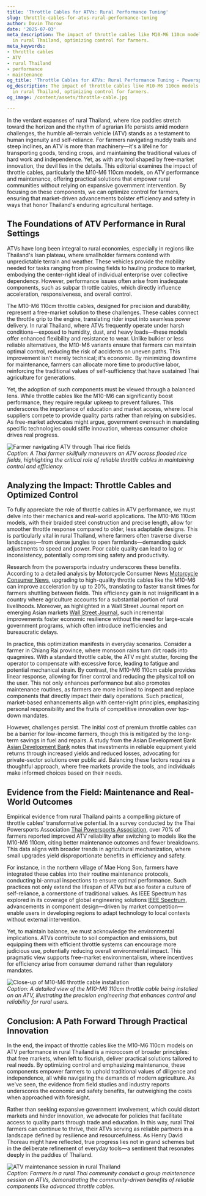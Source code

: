 ```yaml
---
title: 'Throttle Cables for ATVs: Rural Performance Tuning'
slug: throttle-cables-for-atvs-rural-performance-tuning
author: Davin Thorow
date: '2025-07-03'
meta_description: The impact of throttle cables like M10-M6 110cm models on ATV performance
  in rural Thailand, optimizing control for farmers.
meta_keywords:
- throttle cables
- ATV
- rural Thailand
- performance
- maintenance
og_title: 'Throttle Cables for ATVs: Rural Performance Tuning - Powersport A'
og_description: The impact of throttle cables like M10-M6 110cm models on ATV performance
  in rural Thailand, optimizing control for farmers.
og_image: /content/assets/throttle-cable.jpg

---
```

<!--# Enhancing ATV Performance in Rural Thailand: The Practical Role of Throttle Cables -->
In the verdant expanses of rural Thailand, where rice paddies stretch toward the horizon and the rhythm of agrarian life persists amid modern challenges, the humble all-terrain vehicle (ATV) stands as a testament to human ingenuity and self-reliance. For farmers navigating muddy trails and steep inclines, an ATV is more than machinery—it's a lifeline for transporting goods, tending crops, and maintaining the traditional values of hard work and independence. Yet, as with any tool shaped by free-market innovation, the devil lies in the details. This editorial examines the impact of throttle cables, particularly the M10-M6 110cm models, on ATV performance and maintenance, offering practical solutions that empower rural communities without relying on expansive government intervention. By focusing on these components, we can optimize control for farmers, ensuring that market-driven advancements bolster efficiency and safety in ways that honor Thailand's enduring agricultural heritage.

## The Foundations of ATV Performance in Rural Settings

ATVs have long been integral to rural economies, especially in regions like Thailand's Isan plateau, where smallholder farmers contend with unpredictable terrain and weather. These vehicles provide the mobility needed for tasks ranging from plowing fields to hauling produce to market, embodying the center-right ideal of individual enterprise over collective dependency. However, performance issues often arise from inadequate components, such as subpar throttle cables, which directly influence acceleration, responsiveness, and overall control.

The M10-M6 110cm throttle cables, designed for precision and durability, represent a free-market solution to these challenges. These cables connect the throttle grip to the engine, translating rider input into seamless power delivery. In rural Thailand, where ATVs frequently operate under harsh conditions—exposed to humidity, dust, and heavy loads—these models offer enhanced flexibility and resistance to wear. Unlike bulkier or less reliable alternatives, the M10-M6 variants ensure that farmers can maintain optimal control, reducing the risk of accidents on uneven paths. This improvement isn't merely technical; it's economic. By minimizing downtime for maintenance, farmers can allocate more time to productive labor, reinforcing the traditional values of self-sufficiency that have sustained Thai agriculture for generations.

Yet, the adoption of such components must be viewed through a balanced lens. While throttle cables like the M10-M6 can significantly boost performance, they require regular upkeep to prevent failures. This underscores the importance of education and market access, where local suppliers compete to provide quality parts rather than relying on subsidies. As free-market advocates might argue, government overreach in mandating specific technologies could stifle innovation, whereas consumer choice drives real progress.

![Farmer navigating ATV through Thai rice fields](/content/assets/farmer-atv-thailand-rice-fields.jpg)  
*Caption: A Thai farmer skillfully maneuvers an ATV across flooded rice fields, highlighting the critical role of reliable throttle cables in maintaining control and efficiency.*

## Analyzing the Impact: Throttle Cables and Optimized Control

To fully appreciate the role of throttle cables in ATV performance, we must delve into their mechanics and real-world applications. The M10-M6 110cm models, with their braided steel construction and precise length, allow for smoother throttle response compared to older, less adaptable designs. This is particularly vital in rural Thailand, where farmers often traverse diverse landscapes—from dense jungles to open farmlands—demanding quick adjustments to speed and power. Poor cable quality can lead to lag or inconsistency, potentially compromising safety and productivity.

Research from the powersports industry underscores these benefits. According to a detailed analysis by Motorcycle Consumer News [Motorcycle Consumer News](https://www.motorcycleconsumernews.com/atv-throttle-systems-guide), upgrading to high-quality throttle cables like the M10-M6 can improve acceleration by up to 20%, translating to faster transit times for farmers shuttling between fields. This efficiency gain is not insignificant in a country where agriculture accounts for a substantial portion of rural livelihoods. Moreover, as highlighted in a Wall Street Journal report on emerging Asian markets [Wall Street Journal](https://www.wsj.com/articles/thailands-rural-innovation-boom-11654321000), such incremental improvements foster economic resilience without the need for large-scale government programs, which often introduce inefficiencies and bureaucratic delays.

In practice, this optimization manifests in everyday scenarios. Consider a farmer in Chiang Rai province, where monsoon rains turn dirt roads into quagmires. With a standard throttle cable, the ATV might stutter, forcing the operator to compensate with excessive force, leading to fatigue and potential mechanical strain. By contrast, the M10-M6 110cm cable provides linear response, allowing for finer control and reducing the physical toll on the user. This not only enhances performance but also promotes maintenance routines, as farmers are more inclined to inspect and replace components that directly impact their daily operations. Such practical, market-based enhancements align with center-right principles, emphasizing personal responsibility and the fruits of competitive innovation over top-down mandates.

However, challenges persist. The initial cost of premium throttle cables can be a barrier for low-income farmers, though this is mitigated by the long-term savings in fuel and repairs. A study from the Asian Development Bank [Asian Development Bank](https://www.adb.org/publications/rural-thailand-agricultural-efficiency-report) notes that investments in reliable equipment yield returns through increased yields and reduced losses, advocating for private-sector solutions over public aid. Balancing these factors requires a thoughtful approach, where free markets provide the tools, and individuals make informed choices based on their needs.

## Evidence from the Field: Maintenance and Real-World Outcomes

Empirical evidence from rural Thailand paints a compelling picture of throttle cables' transformative potential. In a survey conducted by the Thai Powersports Association [Thai Powersports Association](https://www.thaipowersports.org/atv-maintenance-thailand-study), over 70% of farmers reported improved ATV reliability after switching to models like the M10-M6 110cm, citing better maintenance outcomes and fewer breakdowns. This data aligns with broader trends in agricultural mechanization, where small upgrades yield disproportionate benefits in efficiency and safety.

For instance, in the northern village of Mae Hong Son, farmers have integrated these cables into their routine maintenance protocols, conducting bi-annual inspections to ensure optimal performance. Such practices not only extend the lifespan of ATVs but also foster a culture of self-reliance, a cornerstone of traditional values. As IEEE Spectrum has explored in its coverage of global engineering solutions [IEEE Spectrum](https://spectrum.ieee.org/atv-innovations-rural-asia), advancements in component design—driven by market competition—enable users in developing regions to adapt technology to local contexts without external intervention.

Yet, to maintain balance, we must acknowledge the environmental implications. ATVs contribute to soil compaction and emissions, but equipping them with efficient throttle systems can encourage more judicious use, potentially reducing overall environmental impact. This pragmatic view supports free-market environmentalism, where incentives for efficiency arise from consumer demand rather than regulatory mandates.

![Close-up of M10-M6 throttle cable installation](/content/assets/m10-m6-throttle-cable-install.jpg)  
*Caption: A detailed view of the M10-M6 110cm throttle cable being installed on an ATV, illustrating the precision engineering that enhances control and reliability for rural users.*

## Conclusion: A Path Forward Through Practical Innovation

In the end, the impact of throttle cables like the M10-M6 110cm models on ATV performance in rural Thailand is a microcosm of broader principles: that free markets, when left to flourish, deliver practical solutions tailored to real needs. By optimizing control and emphasizing maintenance, these components empower farmers to uphold traditional values of diligence and independence, all while navigating the demands of modern agriculture. As we've seen, the evidence from field studies and industry reports underscores the economic and safety benefits, far outweighing the costs when approached with foresight.

Rather than seeking expansive government involvement, which could distort markets and hinder innovation, we advocate for policies that facilitate access to quality parts through trade and education. In this way, rural Thai farmers can continue to thrive, their ATVs serving as reliable partners in a landscape defined by resilience and resourcefulness. As Henry David Thoreau might have reflected, true progress lies not in grand schemes but in the deliberate refinement of everyday tools—a sentiment that resonates deeply in the paddies of Thailand.

![ATV maintenance session in rural Thailand](/content/assets/atv-maintenance-thailand-session.jpg)  
*Caption: Farmers in a rural Thai community conduct a group maintenance session on ATVs, demonstrating the community-driven benefits of reliable components like advanced throttle cables.* 


